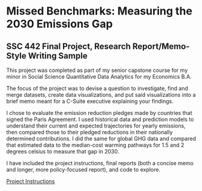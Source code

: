 # Missed Benchmarks: Measuring the 2030 Emissions Gap 

## SSC 442 Final Project, Research Report/Memo-Style Writing Sample

This project was completed as part of my senior capstone course for my minor in Social Science Quantitative Data Analytics for my Economics B.A.

The focus of the project was to devise a question to investigate, find and merge datasets, create data visualizations, and put said visualizations into a brief memo meant for a C-Suite executive explaining your findings.

I chose to evaluate the emission reduction pledges made by countries that signed the Paris Agreement. I used historical data and prediction models to understand their current and expected trajectories for yearly emissions, then compared those to their pledged reductions in their nationally determined contributions. I did the same for global GHG data and compared that estimated data to the median-cost warming pathways for 1.5 and 2 degrees celsius to measure that gap in 2030.

I have included the project instructions, final reports (both a concise memo and longer, more policy-focused report), and code to explore.

[Project Instructions](https://github.com/walter-elizabeth/Missed-Benchmarks/blob/2c7ec4840b24fb7aa64d849461d649b0082c3703/Project%20Instructions)
